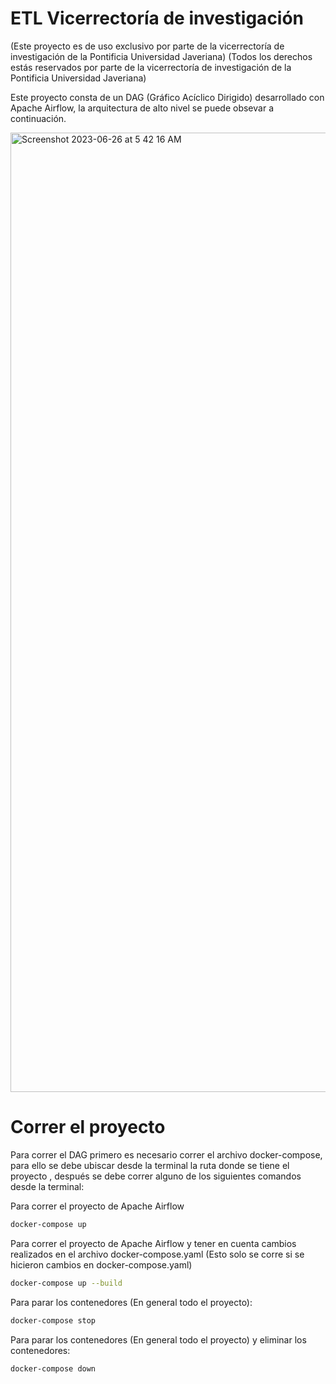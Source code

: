 # ETL Vicerrectoría de investigación

(Este proyecto es de uso exclusivo por parte de la vicerrectoría de investigación de la Pontificia Universidad Javeriana)
(Todos los derechos estás reservados por parte de la vicerrectoría de investigación de la Pontificia Universidad Javeriana)

Este proyecto consta de un DAG (Gráfico Acíclico Dirigido) desarrollado con Apache Airflow, la arquitectura de alto nivel se puede obsevar a continuación.

<img width="1535" alt="Screenshot 2023-06-26 at 5 42 16 AM" src="https://github.com/VicerrectoriaInvestigacion/Vic_ETL_airflow/assets/52805660/b086279b-65f3-476a-bb00-4071c4a3e74f">


# Correr el proyecto

Para correr el DAG primero es necesario correr el archivo docker-compose, para ello se debe ubiscar desde la terminal la ruta donde se tiene el proyecto , después se debe correr alguno de los siguientes comandos desde la terminal:


Para correr el proyecto de Apache Airflow
```sh
docker-compose up
```

Para correr el proyecto de Apache Airflow y tener en cuenta cambios realizados en el archivo docker-compose.yaml (Esto solo se corre si se hicieron cambios en docker-compose.yaml)
```sh
docker-compose up --build
```


Para parar los contenedores (En general todo el proyecto):

```sh
docker-compose stop
```


Para parar los contenedores (En general todo el proyecto) y eliminar los contenedores:

```sh
docker-compose down
```








